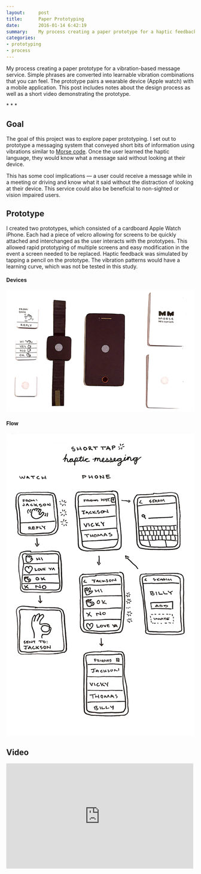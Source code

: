 ```yaml
---
layout:     post
title:      Paper Prototyping
date:       2016-01-14 6:42:19
summary:    My process creating a paper prototype for a haptic feedback based message service. The prototype pairs a wearable device (Apple watch) with a mobile application. This post includes notes about the design process as well as a short video demonstrating the prototype.
categories: 
- prototyping
- process
---
```


<p class='regular' markdown='1'>
	My process creating a paper prototype for a vibration-based message service. Simple phrases are converted into learnable vibration combinations that you can feel. The prototype pairs a wearable device (Apple watch) with a mobile application. This post includes notes about the design process as well as a short video demonstrating the prototype.
</p>

<p class="center"> * * * </p>


## Goal
The goal of this project was to explore paper prototyping. I set out to prototype a messaging system that conveyed short bits of information using vibrations similar to [Morse code](https://en.wikipedia.org/wiki/Morse_code). Once the user learned the haptic language, they would know what a message said without looking at their device.  

This has some cool implications — a user could receive a message while in a meeting or driving and know what it said without the distraction of looking at their device. This service could also be beneficial to non-sighted or vision impaired users.



## Prototype
I created two prototypes, which consisted of a cardboard Apple Watch iPhone. Each had a piece of velcro allowing for screens to be quickly attached and interchanged as the user interacts with the prototypes. This allowed rapid prototyping of multiple screens and easy modification in the event a screen needed to be replaced. Haptic feedback was simulated by tapping a pencil on the prototype. The vibration patterns would have a learning curve, which was not be tested in this study.

#### Devices
![Morse Messenger - Prototypes](/images/blog/morse-messenger/prototype.jpg)

#### Flow
![Morse Messenger - App Flow](/images/blog/morse-messenger/sketch-flow.jpg)
 

## Video

<div class="videoWrapper">
	<iframe src="https://player.vimeo.com/video/151871871" width="500" height="281" frameborder="0" webkitallowfullscreen mozallowfullscreen allowfullscreen></iframe>  
</div>



